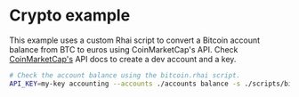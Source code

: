 # Crypto example

This example uses a custom Rhai script to convert a Bitcoin account balance from BTC to euros using CoinMarketCap's API.
Check [CoinMarketCap's](https://coinmarketcap.com/api/) API docs to create a dev account and a key.

```sh
# Check the account balance using the bitcoin.rhai script.
API_KEY=my-key accounting --accounts ./accounts balance -s ./scripts/bitcoin.rhai
```